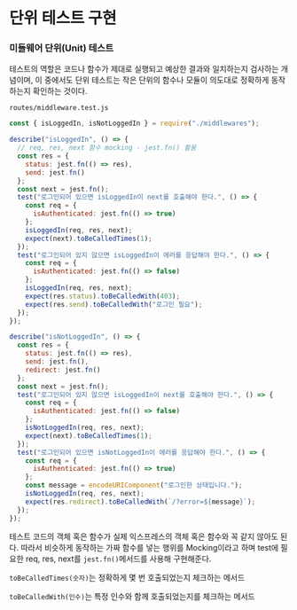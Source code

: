 ﻿# 단위 테스트 구현

### 미들웨어 단위(Unit) 테스트

테스트의 역할은 코드나 함수가 제대로 실행되고 예상한 결과와 일치하는지 검사하는 개념이며,
이 중에서도 단위 테스트는 작은 단위의 함수나 모듈이 의도대로 정확하게 동작하는지 확인하는 것이다.

`routes/middleware.test.js`

```jsx
const { isLoggedIn, isNotLoggedIn } = require("./middlewares");

describe("isLoggedIn", () => {
  // req, res, next 함수 mocking - jest.fn() 활용
  const res = {
    status: jest.fn(() => res),
    send: jest.fn()
  };
  const next = jest.fn();
  test("로그인되어 있으면 isLoggedIn이 next를 호출해야 한다.", () => {
    const req = {
      isAuthenticated: jest.fn(() => true)
    };
    isLoggedIn(req, res, next);
    expect(next).toBeCalledTimes(1);
  });
  test("로그인되어 있지 않으면 isLoggedIn이 에러를 응답해야 한다.", () => {
    const req = {
      isAuthenticated: jest.fn(() => false)
    };
    isLoggedIn(req, res, next);
    expect(res.status).toBeCalledWith(403);
    expect(res.send).toBeCalledWith("로그인 필요");
  });
});

describe("isNotLoggedIn", () => {
  const res = {
    status: jest.fn(() => res),
    send: jest.fn(),
    redirect: jest.fn()
  };
  const next = jest.fn();
  test("로그인되어 있지 않으면 isLoggedIn이 next를 호출해야 한다.", () => {
    const req = {
      isAuthenticated: jest.fn(() => false)
    };
    isNotLoggedIn(req, res, next);
    expect(next).toBeCalledTimes(1);
  });
  test("로그인되어 있으면 isNotLoggedIn이 에러를 응답해야 한다.", () => {
    const req = {
      isAuthenticated: jest.fn(() => true)
    };
    const message = encodeURIComponent("로그인한 상태입니다.");
    isNotLoggedIn(req, res, next);
    expect(res.redirect).toBeCalledWith(`/?error=${message}`);
  });
});
```

테스트 코드의 객체 혹은 함수가 실제 익스프레스의 객체 혹은 함수와 꼭 같지 않아도 된다. 따라서 비슷하게 동작하는 가짜 함수를 넣는 행위를 Mocking이라고 하며 test에 필요한 req, res, next를 `jest.fn()`메서드를 사용해 구현해준다.

`toBeCalledTimes(숫자)`는 정확하게 몇 번 호출되었는지 체크하는 메서드

`toBeCalledWith(인수)`는 특정 인수와 함께 호출되었는지를 체크하는 메서드
